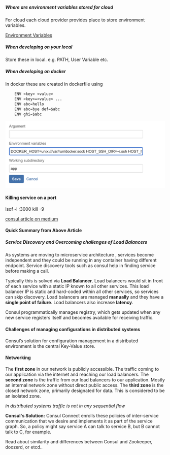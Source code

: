 ##### Where are environment variables stored for cloud
For cloud each cloud provider provides place to store environment variables. 

[Environment Variables](https://www.twilio.com/blog/2017/01/how-to-set-environment-variables.html)


##### When developing on your local 
Store these in local. e.g. PATH, User Variable etc. 

##### When developing on docker
In docker these are created in dockerfile using 
```
    ENV <key> <value>
    ENV <key>=<value> ...
    ENV abc=hello
    ENV abc=bye def=$abc
    ENV ghi=$abc
``` 

![Bamboo Env Variables](/images/Environment-Variables-Bamboo-Plan.png)

#### Killing service on a port
lsof -i :3000
kill -9 <PID>


[consul article on medium](https://medium.com/velotio-perspectives/a-practical-guide-to-hashicorp-consul-part-1-5ee778a7fcf4)


#### Quick Summary from Above Article
##### Service Discovery and Overcoming challenges of Load Balancers
As systems are moving to microservice architecture , services become independent and they could be running in any container having different endpoint. Service discovery tools such as consul help in finding service before making a call. 

Typically this is solved via **Load Balancer**. Load balancers would sit in front of each service with a static IP known to all other services. This load balancer IP is static and hard-coded within all other services, so services can skip discovery. Load balancers are managed **manually** and they have a **single point of failure**. Load balancers also increase **latency**. 

Consul programmatically manages registry, which gets updated when any new service registers itself and becomes available for receiving traffic.

#### Challenges of managing configurations in distributed systems
Consul’s solution for configuration management in a distributed environment is the central Key-Value store.

#### Networking
The **first zone** in our network is publicly accessible. The traffic coming to our application via the internet and reaching our load balancers.
The **second zone** is the traffic from our load balancers to our application. Mostly an internal network zone without direct public access.
The **third zone** is the closed network zone, primarily designated for data. This is considered to be an isolated zone.

*in distributed systems traffic is not in any sequential flow*

**Consul's Solution:** 
Consul Connect enrolls these policies of inter-service communication that we desire and implements it as part of the service graph. So, a policy might say service A can talk to service B, but B cannot talk to C, for example.

Read about similarity and differences between Consul and Zookeeper, doozerd, or etcd..
